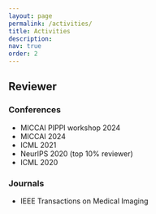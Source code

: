```yaml
---
layout: page
permalink: /activities/
title: Activities
description: 
nav: true
order: 2
---
```


## Reviewer
### Conferences
- MICCAI PIPPI workshop 2024 
- MICCAI 2024
- ICML 2021
- NeurIPS 2020 (top 10% reviewer)
- ICML 2020

### Journals
- IEEE Transactions on Medical Imaging

